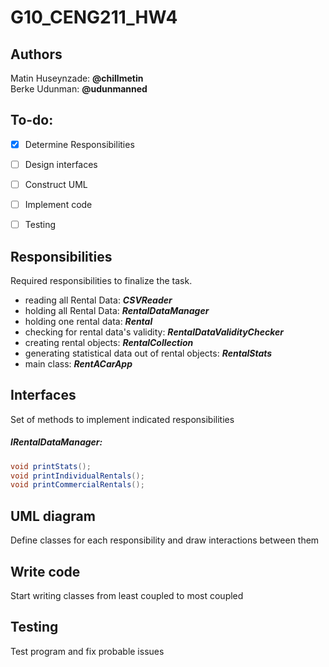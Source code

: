 # G10_CENG211_HW4
## Authors
Matin Huseynzade: **@chillmetin** <br>
Berke Udunman: **@udunmanned**


## To-do:
- [x] Determine Responsibilities
- [ ] Design interfaces
- [ ] Construct UML
- [ ] Implement code
- [ ] Testing


## Responsibilities
Required responsibilities to finalize the task.
- reading all Rental Data: **_CSVReader_**
- holding all Rental Data: **_RentalDataManager_**
- holding one rental data: **_Rental_**
- checking for rental data's validity: **_RentalDataValidityChecker_**
- creating rental objects: **_RentalCollection_**
- generating statistical data out of rental objects: **_RentalStats_**
- main class: **_RentACarApp_**


## Interfaces
Set of methods to implement indicated responsibilities

##### IRentalDataManager:
```java
void printStats();
void printIndividualRentals();
void printCommercialRentals();
```
## UML diagram
Define classes for each responsibility and draw interactions between them

## Write code
Start writing classes from least coupled to most coupled 

## Testing
Test program and fix probable issues